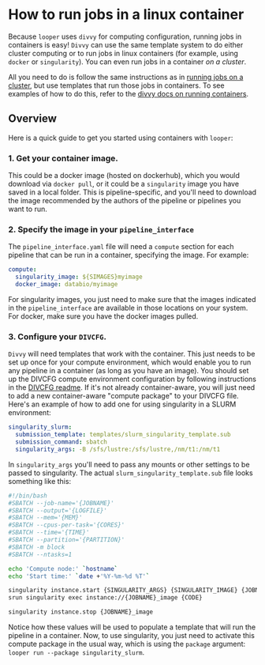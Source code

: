 # How to run jobs in a linux container

Because `looper` uses `divvy` for computing configuration, running jobs in containers is easy! `Divvy` can use the same template system to do either cluster computing or to run jobs in linux containers (for example, using `docker` or `singularity`). You can even run jobs in a container *on a cluster*.

All you need to do is follow the same instructions as in [running jobs on a cluster](running-on-a-cluster.md), but use templates that run those jobs in containers. To see examples of how to do this, refer to the [divvy docs on running containers](http://divvy.databio.org/en/latest/containers/).


## Overview 

Here is a quick guide to get you started using containers with `looper`:

### 1. Get your container image. 

This could be a docker image (hosted on dockerhub), which you would download via `docker pull`, or it could be a `singularity` image you have saved in a local folder. This is pipeline-specific, and you'll need to download the image recommended by the authors of the pipeline or pipelines you want to run.


### 2. Specify the image in your `pipeline_interface`

The `pipeline_interface.yaml` file will need a `compute` section for each pipeline that can be run in a container, specifying the image. For example:


```yaml
compute:
  singularity_image: ${SIMAGES}myimage
  docker_image: databio/myimage
```

For singularity images, you just need to make sure that the images indicated in the `pipeline_interface` are available in those locations on your system. For docker, make sure you have the docker images pulled.


### 3. Configure your `DIVCFG`. 

`Divvy` will need templates that work with the container. This just needs to be set up once for your compute environment, which would enable you to run any pipeline in a container (as long as you have an image). You should set up the DIVCFG compute environment configuration by following instructions in the [DIVCFG readme](https://github.com/pepkit/divcfg). If it's not already container-aware, you will just need to add a new container-aware "compute package" to your DIVCFG file. Here's an example of how to add one for using singularity in a SLURM environment:

```yaml
singularity_slurm:
  submission_template: templates/slurm_singularity_template.sub
  submission_command: sbatch
  singularity_args: -B /sfs/lustre:/sfs/lustre,/nm/t1:/nm/t1
```

In `singularity_args` you'll need to pass any mounts or other settings to be passed to singularity. The actual `slurm_singularity_template.sub` file looks something like this:

```bash
#!/bin/bash
#SBATCH --job-name='{JOBNAME}'
#SBATCH --output='{LOGFILE}'
#SBATCH --mem='{MEM}'
#SBATCH --cpus-per-task='{CORES}'
#SBATCH --time='{TIME}'
#SBATCH --partition='{PARTITION}'
#SBATCH -m block
#SBATCH --ntasks=1

echo 'Compute node:' `hostname`
echo 'Start time:' `date +'%Y-%m-%d %T'`

singularity instance.start {SINGULARITY_ARGS} {SINGULARITY_IMAGE} {JOBNAME}_image
srun singularity exec instance://{JOBNAME}_image {CODE}

singularity instance.stop {JOBNAME}_image
```

Notice how these values will be used to populate a template that will run the pipeline in a container. Now, to use singularity, you just need to activate this compute package in the usual way, which is using the `package` argument: ``looper run --package singularity_slurm``. 
